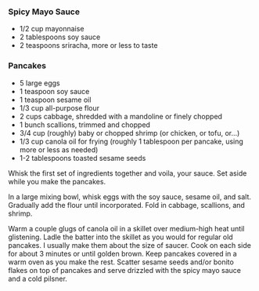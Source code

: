 ### Spicy Mayo Sauce
* 1/2 cup mayonnaise
* 2 tablespoons soy sauce
* 2 teaspoons sriracha, more or less to taste
### Pancakes
* 5 large eggs
* 1 teaspoon soy sauce
* 1 teaspoon sesame oil
* 1/3 cup all-purpose flour
* 2 cups cabbage, shredded with a mandoline or finely chopped
* 1 bunch scallions, trimmed and chopped
* 3/4 cup (roughly) baby or chopped shrimp (or chicken, or tofu, or...)
* 1/3 cup canola oil for frying (roughly 1 tablespoon per pancake, using more or less as needed)
* 1-2 tablespoons toasted sesame seeds

Whisk the first set of ingredients together and voila, your sauce. Set aside while you make the pancakes.

In a large mixing bowl, whisk eggs with the soy sauce, sesame oil, and salt. Gradually add the flour until incorporated. Fold in cabbage, scallions, and shrimp.

Warm a couple glugs of canola oil in a skillet over medium-high heat until glistening. Ladle the batter into the skillet as you would for regular old pancakes. I usually make them about the size of saucer. Cook on each side for about 3 minutes or until golden brown. Keep pancakes covered in a warm oven as you make the rest. Scatter sesame seeds and/or bonito flakes on top of pancakes and serve drizzled with the spicy mayo sauce and a cold pilsner.
